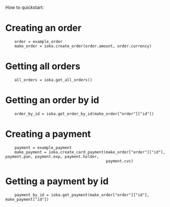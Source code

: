 How to quickstart: 
# Creating an order
        order = example_order
        make_order = ioka.create_order(order.amount, order.currency)
# Getting all orders
        all_orders = ioka.get_all_orders()
# Getting an order by id
        order_by_id = ioka.get_order_by_id(make_order["order"]["id"])
# Creating a payment
        payment = example_payment
        make_payment = ioka.create_card_payment(make_order["order"]["id"], payment.pan, payment.exp, payment.holder,
                                                payment.cvc)
 # Getting a payment by id
        payment_by_id = ioka.get_payment(make_order["order"]["id"], make_payment["id"])
